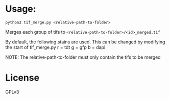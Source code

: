 # Usage:
`python3 tif_merge.py <relative-path-to-folder>`

Merges each group of tifs to `<relative-path-to-folder>/<id>_merged.tif`

By default, the following stains are used. This can be changed by modifying the start of tif_merge.py
r = tdt
g = gfp
b = dapi

NOTE: The relative-path-to-folder must only contain the tifs to be merged

# License
GPLv3
